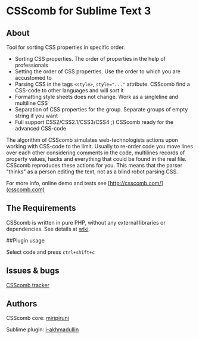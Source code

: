 # CSScomb for Sublime Text 3

## About

Tool for sorting CSS properties in specific order.

* Sorting CSS properties. The order of properties in the help of professionals
* Setting the order of CSS properties. Use the order to which you are accustomed to
* Parsing CSS in the tags ```<style>```, ```style="..."``` attribute. CSScomb find a CSS-code to other languages and will sort it
* Formatting style sheets does not change. Work as a singleline and multiline CSS
* Separation of CSS properties for the group. Separate groups of empty string if you want
* Full support CSS2/CSS2.1/CSS3/CSS4 ;) CSScomb ready for the advanced CSS-code

The algorithm of CSScomb simulates web-technologists actions upon working with
CSS-code to the limit. Usually to re-order code you move lines over each other
considering comments in the code, multilines records of property values, hacks
and everything that could be found in the real file. CSScomb reproduces these
actions for you. This means that the parser "thinks" as a person editing the
text, not as a blind robot parsing CSS.

For more info, online demo and tests see [http://csscomb.com/](csscomb.com)


## The Requirements

CSScomb is written in pure PHP, without any external libraries or dependencies.
See details at [wiki](https://github.com/miripiruni/CSScomb/wiki/Requirements).


##Plugin usage

Select code and press ```ctrl+shift+c```


## Issues & bugs

[CSScomb tracker](https://github.com/miripiruni/CSSComb/issues)


## Authors

CSScomb core: [miripiruni](mailto:mail@csscomb.ru)

Sublime plugin: [i-akhmadullin](https://github.com/i-akhmadullin)
